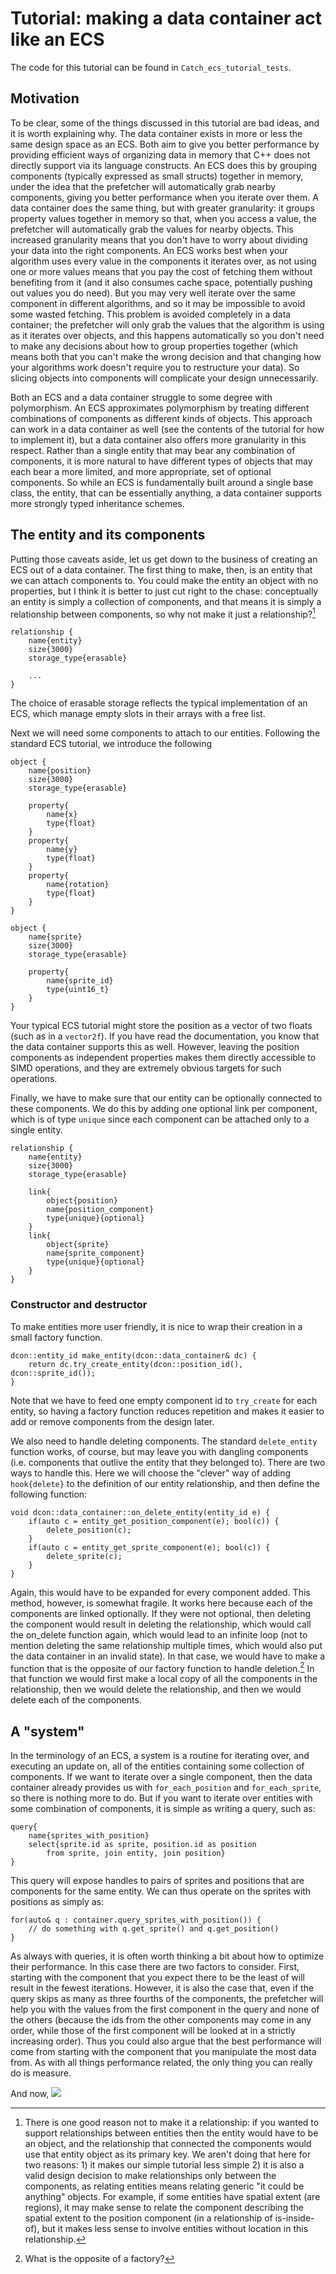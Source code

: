 # Tutorial: making a data container act like an ECS

The code for this tutorial can be found in `Catch_ecs_tutorial_tests`.

## Motivation

To be clear, some of the things discussed in this tutorial are bad ideas, and it is worth explaining why. The data container exists in more or less the same design space as an ECS. Both aim to give you better performance by providing efficient ways of organizing data in memory that C++ does not directly support via its language constructs. An ECS does this by grouping components (typically expressed as small structs) together in memory, under the idea that the prefetcher will automatically grab nearby components, giving you better performance when you iterate over them. A data container does the same thing, but with greater granularity: it groups property values together in memory so that, when you access a value, the prefetcher will automatically grab the values for nearby objects. This increased granularity means that you don't have to worry about dividing your data into the right components. An ECS works best when your algorithm uses every value in the components it iterates over, as not using one or more values means that you pay the cost of fetching them without benefiting from it (and it also consumes cache space, potentially pushing out values you do need). But you may very well iterate over the same component in different algorithms, and so it may be impossible to avoid some wasted fetching. This problem is avoided completely in a data container; the prefetcher will only grab the values that the algorithm is using as it iterates over objects, and this happens automatically so you don't need to make any decisions about how to group properties together (which means both that you can't make the wrong decision and that changing how your algorithms work doesn't require you to restructure your data). So slicing objects into components will complicate your design unnecessarily.

Both an ECS and a data container struggle to some degree with polymorphism. An ECS approximates polymorphism by treating different combinations of components as different kinds of objects. This approach can work in a data container as well (see the contents of the tutorial for how to implement it), but a data container also offers more granularity in this respect. Rather than a single entity that may bear any combination of components, it is more natural to have different types of objects that may each bear a more limited, and more appropriate, set of optional components. So while an ECS is fundamentally built around a single base class, the entity, that can be essentially anything, a data container supports more strongly typed inheritance schemes.

## The entity and its components

Putting those caveats aside, let us get down to the business of creating an ECS out of a data container. The first thing to make, then, is an entity that we can attach components to. You could make the entity an object with no properties, but I think it is better to just cut right to the chase: conceptually an entity is simply a collection of components, and that means it is simply a relationship between components, so why not make it just a relationship?[^1]

```
relationship {
	name{entity}
	size{3000}
	storage_type{erasable}
	
	...
}
```

The choice of erasable storage reflects the typical implementation of an ECS, which manage empty slots in their arrays with a free list.

Next we will need some components to attach to our entities. Following the standard ECS tutorial, we introduce the following

```
object {
	name{position}
	size{3000}
	storage_type{erasable}
	
	property{
		name{x}
		type{float}
	}
	property{
		name{y}
		type{float}
	}
	property{
		name{rotation}
		type{float}
	}
}

object {
	name{sprite}
	size{3000}
	storage_type{erasable}
	
	property{
		name{sprite_id}
		type{uint16_t}
	}
}
```

Your typical ECS tutorial might store the position as a vector of two floats (such as in a `vector2f`). If you have read the documentation, you know that the data container supports this as well. However, leaving the position components as independent properties makes them directly accessible to SIMD operations, and they are extremely obvious targets for such operations.

Finally, we have to make sure that our entity can be optionally connected to these components. We do this by adding one optional link per component, which is of type `unique` since each component can be attached only to a single entity.

```
relationship {
	name{entity}
	size{3000}
	storage_type{erasable}
	
	link{
		object{position}
		name{position_component}
		type{unique}{optional}
	}
	link{
		object{sprite}
		name{sprite_component}
		type{unique}{optional}
	}
}
```

### Constructor and destructor

To make entities more user friendly, it is nice to wrap their creation in a small factory function.

```
dcon::entity_id make_entity(dcon::data_container& dc) {
	return dc.try_create_entity(dcon::position_id(), dcon::sprite_id());
}
```

Note that we have to feed one empty component id to `try_create` for each entity, so having a factory function reduces repetition and makes it easier to add or remove components from the design later.

We also need to handle deleting components. The standard `delete_entity` function works, of course, but may leave you with dangling components (i.e. components that outlive the entity that they belonged to). There are two ways to handle this. Here we will choose the "clever" way of adding `hook{delete}` to the definition of our entity relationship, and then define the following function:

```
void dcon::data_container::on_delete_entity(entity_id e) {
	if(auto c = entity_get_position_component(e); bool(c)) {
		delete_position(c);
	}
	if(auto c = entity_get_sprite_component(e); bool(c)) {
		delete_sprite(c);
	}
}
```

Again, this would have to be expanded for every component added. This method, however, is somewhat fragile. It works here because each of the components are linked optionally. If they were not optional, then deleting the component would result in deleting the relationship, which would call the on_delete function again, which would lead to an infinite loop (not to mention deleting the same relationship multiple times, which would also put the data container in an invalid state). In that case, we would have to make a function that is the opposite of our factory function to handle deletion.[^2] In that function we would first make a local copy of all the components in the relationship, then we would delete the relationship, and then we would delete each of the components.

## A "system"

In the terminology of an ECS, a system is a routine for iterating over, and executing an update on, all of the entities containing some collection of components. If we want to iterate over a single component, then the data container already provides us with `for_each_position` and `for_each_sprite`, so there is nothing more to do. But if you want to iterate over entities with some combination of components, it is simple as writing a query, such as:

```
query{
	name{sprites_with_position}
	select{sprite.id as sprite, position.id as position
		from sprite, join entity, join position}
}
```

This query will expose handles to pairs of sprites and positions that are components for the same entity. We can thus operate on the sprites with positions as simply as:

```
for(auto& q : container.query_sprites_with_position()) {
	// do something with q.get_sprite() and q.get_position()
}
```

As always with queries, it is often worth thinking a bit about how to optimize their performance. In this case there are two factors to consider. First, starting with the component that you expect there to be the least of will result in the fewest iterations. However, it is also the case that, even if the query skips as many as three fourths of the components, the prefetcher will help you with the values from the first component in the query and none of the others (because the ids from the other components may come in any order, while those of the first component will be looked at in a strictly increasing order). Thus you could also argue that the best performance will come from starting with the component that you manipulate the most data from. As with all things performance related, the only thing you can really do is measure.

And now,
![](iamtheecs.jpg)

[^1]: There is one good reason not to make it a relationship: if you wanted to support relationships between entities then the entity would have to be an object, and the relationship that connected the components would use that entity object as its primary key. We aren't doing that here for two reasons: 1) it makes our simple tutorial less simple 2) it is also a valid design decision to make relationships only between the components, as relating entities means relating generic "it could be anything" objects. For example, if some entities have spatial extent (are regions), it may make sense to relate the component describing the spatial extent to the position component (in a relationship of is-inside-of), but it makes less sense to involve entities without location in this relationship.

[^2]: What is the opposite of a factory?